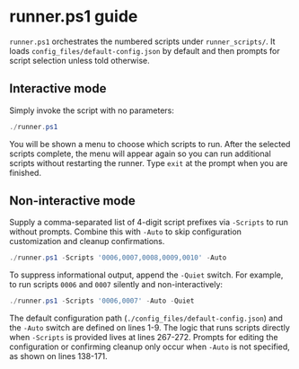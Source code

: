 # runner.ps1 guide

`runner.ps1` orchestrates the numbered scripts under `runner_scripts/`.
It loads `config_files/default-config.json` by default and then prompts for script selection unless told otherwise.

## Interactive mode

Simply invoke the script with no parameters:

```powershell
./runner.ps1
```

You will be shown a menu to choose which scripts to run. After the selected scripts complete, the menu will appear again so you can run additional scripts without restarting the runner. Type `exit` at the prompt when you are finished.

## Non-interactive mode

Supply a comma-separated list of 4-digit script prefixes via `-Scripts` to run without prompts. Combine this with `-Auto` to skip configuration customization and cleanup confirmations.

```powershell
./runner.ps1 -Scripts '0006,0007,0008,0009,0010' -Auto
```

To suppress informational output, append the `-Quiet` switch. For
example, to run scripts `0006` and `0007` silently and non-interactively:

```powershell
./runner.ps1 -Scripts '0006,0007' -Auto -Quiet
```

The default configuration path (`./config_files/default-config.json`) and the `-Auto` switch are defined on lines 1-9. The logic that runs scripts directly when `-Scripts` is provided lives at lines 267-272. Prompts for editing the configuration or confirming cleanup only occur when `-Auto` is not specified, as shown on lines 138-171.

